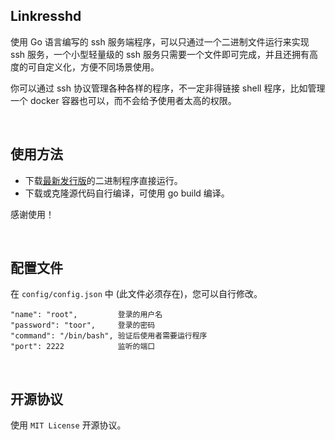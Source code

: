 Linkresshd
------
使用 Go 语言编写的 ssh 服务端程序，可以只通过一个二进制文件运行来实现 ssh 服务，一个小型轻量级的 ssh 服务只需要一个文件即可完成，并且还拥有高度的可自定义化，方便不同场景使用。

你可以通过 ssh 协议管理各种各样的程序，不一定非得链接 shell 程序，比如管理一个 docker 容器也可以，而不会给予使用者太高的权限。

<br />

使用方法
------

- 下载[最新发行版](https://github.com/Suwings/Linkresshd/releases/latest)的二进制程序直接运行。
- 下载或克隆源代码自行编译，可使用 go build 编译。

感谢使用！


<br />

配置文件
------
在 `config/config.json` 中 (此文件必须存在)，您可以自行修改。
```
"name": "root",         登录的用户名
"password": "toor",     登录的密码
"command": "/bin/bash", 验证后使用者需要运行程序
"port": 2222            监听的端口
```
<br />


开源协议
------
使用 `MIT License` 开源协议。

